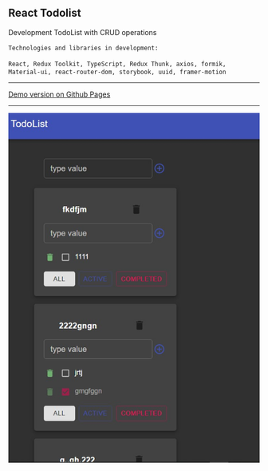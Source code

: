 ## React Todolist

Development TodoList with CRUD operations
```
Technologies and libraries in development:

React, Redux Toolkit, TypeScript, Redux Thunk, axios, formik, Material-ui, react-router-dom, storybook, uuid, framer-motion
```

***

[Demo version on Github Pages](https://nedug.github.io/IT-incubator)

***

![](https://github.com/nedug/cv-alexander-r/blob/main/src/common/img/todo.jpg?raw=true)